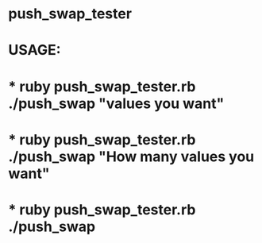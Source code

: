 # push_swap_tester

# USAGE:

# * ruby push_swap_tester.rb ./push_swap "values you want"
# * ruby push_swap_tester.rb ./push_swap "How many values you want"
# * ruby push_swap_tester.rb ./push_swap
